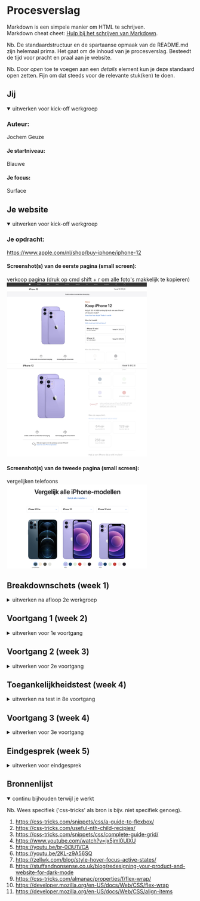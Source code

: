 # Procesverslag

Markdown is een simpele manier om HTML te schrijven.  
Markdown cheat cheet: [Hulp bij het schrijven van Markdown](https://github.com/adam-p/markdown-here/wiki/Markdown-Cheatsheet).

Nb. De standaardstructuur en de spartaanse opmaak van de README.md zijn helemaal prima. Het gaat om de inhoud van je procesverslag. Besteedt de tijd voor pracht en praal aan je website.

Nb. Door _open_ toe te voegen aan een _details_ element kun je deze standaard open zetten. Fijn om dat steeds voor de relevante stuk(ken) te doen.

## Jij

<details open>
<summary>uitwerken voor kick-off werkgroep</summary>

### Auteur:

Jochem Geuze

#### Je startniveau:

Blauwe

#### Je focus:

Surface

</details>

## Je website

<details open>
<summary>uitwerken voor kick-off werkgroep</summary>

### Je opdracht:

https://www.apple.com/nl/shop/buy-iphone/iphone-12

#### Screenshot(s) van de eerste pagina (small screen):

verkoop pagina (druk op cmd shift + r om alle foto's makkelijk te kopieren)  
<img src="images/Verkoop-pagina-1.png" width="375px" alt="eerste deel">
<img src="images/Verkoop-pagina-2.png" width="375px" alt="tweede deel">

#### Screenshot(s) van de tweede pagina (small screen):

vergelijken telefoons
<img src="images/vergelijken-pagina.png" width="375px" alt="vergelijken van telefoons">

</details>

## Breakdownschets (week 1)

<details>
<summary>uitwerken na afloop 2e werkgroep</summary>

### de hele pagina:

<img src="images/dummy-plaatje.jpg" width="375px" alt="breakdown van de hele pagina">

### dynamisch deel (bijv menu):

<img src="images/dummy-plaatje.jpg" width="375px" alt="breakdown van een dynamisch deel">

### wellicht nog een dynamisch deel (bijv filter):

<img src="images/dummy-plaatje.jpg" width="375px" alt="breakdown van nog een dynamisch deel">

</details>

## Voortgang 1 (week 2)

<details>
<summary>uitwerken voor 1e voortgang</summary>

### Stand van zaken

Code zag er goed uit, meer gebruik maken van comments in m'n html en css. En even nagaan hoe belangrijk het is om nth te gebruiken ipv classes. Want dat kan ik nog verbeteren.

</details>

## Voortgang 2 (week 3)

<details>
<summary>uitwerken voor 2e voortgang</summary>

### Stand van zaken

Alle html stond er inmiddels in, maar ik had sommige h5 en h6 genoemd en die moet ik veranderen naar h2 en h3. Er is al een begin van css en dit gaat al goed. Eerste deel van index.html staat er al goed in.

</details>

## Toegankelijkheidstest (week 4)

<details>
<summary>uitwerken na test in 8e voortgang</summary>

### Leesbaarheid

Contrast op index.html is goed. Tekst is allemaal goed leesbaar en als je de pagina vergroot is het zeker prima te doen.

#### Keyboard navigatie

Alle buttons- en a-elementen worden goed opgepakt als je tab gebruikt. Sommige tekst wordt wel overgeslagen, maar buttons en linkjes zijn goed te gebruiken.

#### Test met trillende hand

Bij de test of mijn website goed te bedienen is voor iemand met een fysieke beperkingen aan de handen, kwam er uit dat sommige knopjes wel klein zijn. Het was een beetje priegelen en de buttons met kleuren waren eigenlijk gewoon te klein.

</details>

## Voortgang 3 (week 4)

<details>
<summary>uitwerken voor 3e voortgang</summary>

### Stand van zaken

Css van index.html staat er al, header en footer staan ook beide maar de opmaak van vergelijken.html is nog niet goed genoeg. En ik heb teveel classes en er staan teveel sections in sections, dus deze moet ik zoveel mogelijk verwijderen of eventueel vervangen met articles.

</details>

## Eindgesprek (week 5)

<details>
<summary>uitwerken voor eindgesprek</summary>

### Stand van zaken

Ik heb eigenlijk alles wat ik wilde zo goed als mogelijk gefixt, alleen de navigatie-knop werkt uiteindelijk niet zoals ik wil helaas. Ook werken bij de vergelijken pagina de buttons niet exact zoals op de apple-pagina, net als het kiezen van verschillende telefoons om te vergelijken werkt niet 1:1. Waar ik ook van baal is dat het specifieke font wat apple gebruikt kan ik niet oploaden op Github. Ik heb een alternatief font gedownload wat er op lijkt zodat ik er wel iets aan heb op Github.

<img src="images/Headerknopje.png" width="375px" alt="navigatie knop">
<img src="images/vergelijkenButtons.png" width="375px" alt="vergelijken.html voorbeeldje van de buttons">
<img src="images/defaultFont.jpg" width="375px" alt="default font zonder opmaak">
<img src="images/appleFont.jpg" width="375px" alt="daadwerkelijke apple-font">
<img src="images/secondFont.jpg" width="375px" alt="aangepaste apple-font">

### Screenshot(s)

hier screenshot(s) van je eindresultaat

</details>

## Bronnenlijst

<details open>
<summary>continu bijhouden terwijl je werkt</summary>

Nb. Wees specifiek ('css-tricks' als bron is bijv. niet specifiek genoeg).

1. https://css-tricks.com/snippets/css/a-guide-to-flexbox/
2. https://css-tricks.com/useful-nth-child-recipies/
3. https://css-tricks.com/snippets/css/complete-guide-grid/
4. https://www.youtube.com/watch?v=jx5jmI0UlXU
5. https://youtu.be/br-0i3U1VCA
6. https://youtu.be/2KL-z9A56SQ
7. https://zellwk.com/blog/style-hover-focus-active-states/
8. https://stuffandnonsense.co.uk/blog/redesigning-your-product-and-website-for-dark-mode
9. https://css-tricks.com/almanac/properties/f/flex-wrap/
10. https://developer.mozilla.org/en-US/docs/Web/CSS/flex-wrap
11. https://developer.mozilla.org/en-US/docs/Web/CSS/align-items

</details>

